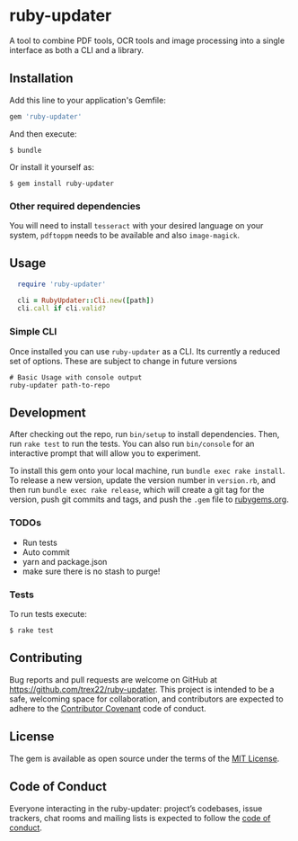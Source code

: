 # ruby-updater
A tool to combine PDF tools, OCR tools and image processing into a
single interface as both a CLI and a library.

## Installation

Add this line to your application's Gemfile:

```ruby
gem 'ruby-updater'
```

And then execute:

    $ bundle

Or install it yourself as:

    $ gem install ruby-updater

### Other required dependencies
You will need to install `tesseract` with your desired language on your system,
`pdftoppm` needs to be available and also `image-magick`.

## Usage
```ruby
  require 'ruby-updater'

  cli = RubyUpdater::Cli.new([path])
  cli.call if cli.valid?
```

### Simple CLI
Once installed you can use `ruby-updater` as a CLI. Its currently a reduced set of options. These are subject to change in future versions

```
# Basic Usage with console output
ruby-updater path-to-repo
```

## Development

After checking out the repo, run `bin/setup` to install dependencies. Then, run `rake test` to run the tests. You can also run `bin/console` for an interactive prompt that will allow you to experiment.

To install this gem onto your local machine, run `bundle exec rake install`. To release a new version, update the version number in `version.rb`, and then run `bundle exec rake release`, which will create a git tag for the version, push git commits and tags, and push the `.gem` file to [rubygems.org](https://rubygems.org).

### TODOs
- Run tests
- Auto commit
- yarn and package.json
- make sure there is no stash to purge!

### Tests
To run tests execute:

    $ rake test

## Contributing

Bug reports and pull requests are welcome on GitHub at https://github.com/trex22/ruby-updater. This project is intended to be a safe, welcoming space for collaboration, and contributors are expected to adhere to the [Contributor Covenant](http://contributor-covenant.org) code of conduct.

## License

The gem is available as open source under the terms of the [MIT License](https://opensource.org/licenses/MIT).

## Code of Conduct

Everyone interacting in the ruby-updater: project’s codebases, issue trackers, chat rooms and mailing lists is expected to follow the [code of conduct](https://github.com/trex22/ruby-updater/blob/master/CODE_OF_CONDUCT.md).
